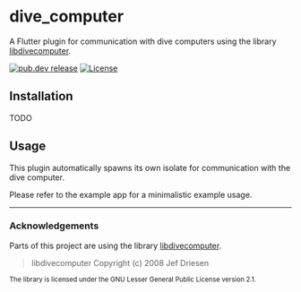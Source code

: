 # dive_computer

A Flutter plugin for communication with dive computers using the library [libdivecomputer](http://www.libdivecomputer.org/).

[![pub.dev release][release]][release]
[![License][license]](LICENSE)


## Installation

TODO


## Usage

This plugin automatically spawns its own isolate for communication with the dive computer.

Please refer to the example app for a minimalistic example usage.

---

### Acknowledgements

Parts of this project are using the library [libdivecomputer](https://www.libdivecomputer.org/).

> libdivecomputer Copyright (c) 2008 Jef Driesen

<sup>The library is licensed under the GNU Lesser General Public License version 2.1.</sup>

[license]: https://img.shields.io/github/license/DiveNote/dive_computer.svg?style=for-the-badge
[release]: https://img.shields.io/pub/v/dive_computer?style=for-the-badge

